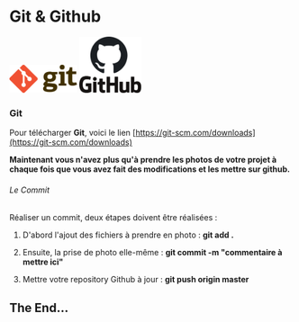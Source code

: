 # Git & Github

<img src="/images/git-logo.svg" height="50">               <img src="/images/github-logo.png" height="100">

### Git

Pour télécharger **Git**, voici le lien [https://git-scm.com/downloads](https://git-scm.com/downloads)


**Maintenant vous n'avez plus qu'à prendre les photos de votre projet à chaque fois que vous avez fait des modifications et les mettre sur github.**

###### Le Commit

Réaliser un commit, deux étapes doivent être réalisées :

1. D'abord l'ajout des fichiers à prendre en photo : **git add .**

2. Ensuite, la prise de photo elle-même : **git commit -m "commentaire à mettre ici"**

3. Mettre votre repository Github à jour : **git push origin master**

## The End...